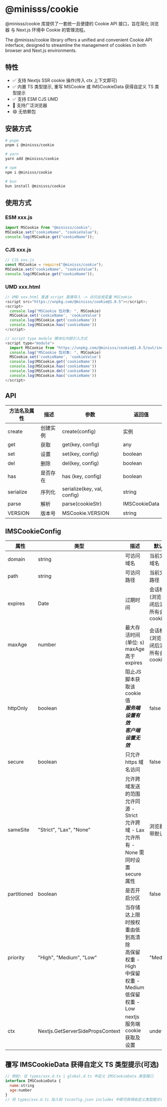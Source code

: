 # @minisss/cookie

@minisss/cookie 库提供了一套统一且便捷的 Cookie API 接口，旨在简化 浏览器 与 Next.js 环境中 Cookie 的管理流程。

The @minisss/cookie library offers a unified and convenient Cookie API interface, designed to streamline the management of cookies in both browser and Next.js environments.

## 特性

- ✅ 支持 Nextjs SSR cookie 操作(传入 ctx 上下文即可)
- ✅ 内置 TS 类型提示, 重写 MSCookie 或 IMSCookieData 获得自定义 TS 类型提示
- ✅ 支持 ESM CJS UMD
- 🤡 支持广泛浏览器
- 😄 无依赖包

## 安装方式

```bash
# pnpm
pnpm i @minisss/cookie

# yarn
yarn add @minisss/cookie

# npm
npm i @minisss/cookie

# bun
bun install @minisss/cookie
```

## 使用方式

### ESM xxx.js

```js
import MSCookie from "@minisss/cookie";
MSCookie.set("cookieName", "cookieValue");
console.log(MSCookie.get("cookieName"));
```

### CJS xxx.js

```js
// CJS xxx.js
const MSCookie = require("@minisss/cookie");
MSCookie.set("cookieName", "cookieValue");
console.log(MSCookie.get("cookieName"));
```

### UMD xxx.html

```js
// UMD xxx.html 普通 script 直接导入 -> 访问全局变量 MSCookie
<script src="https://unpkg.com/@minisss/cookie@1.0.5"></script>;
<script>
  console.log("MSCookie 包对象: ", MSCookie)
  MSCookie.set('cookieName', 'cookieValue')
  console.log(MSCookie.get('cookieName'))
  console.log(MSCookie.has('cookieName'))
</script>

// script type module 模块化内部引入方式
<script type="module">
  import MSCookie from "https://unpkg.com/@minisss/cookie@1.0.5/out/index.esm.js";
  console.log("MSCookie 包对象: ", MSCookie)
  MSCookie.set('cookieName', 'cookieValue')
  console.log(MSCookie.get('cookieName'))
  console.log(MSCookie.has('cookieName'))
  console.log(MSCookie.del('cookieName'))
  console.log(MSCookie.has('cookieName'))
</script>
```

## API

| 方法名及属性 | 描述     | 参数                        | 返回值        |
| ------------ | -------- | --------------------------- | ------------- |
| create       | 创建实例 | create(config)              | 实例          |
| get          | 获取     | get(key, config)            | any           |
| set          | 设置     | set(key, config)            | boolean       |
| del          | 删除     | del(key, config)            | boolean       |
| has          | 是否存在 | has (key, config)           | boolean       |
| serialize    | 序列化   | serialize(key, val, config) | string        |
| parse        | 解析     | parse(cookieStr)            | IMSCookieData |
| VERSION      | 版本号   | MSCookie.VERSION            | string        |

## IMSCookieConfig

| 属性 | 类型 | 描述 | 默认值 |
| --- | --- | --- | --- |
| domain | string | 可访问域名 | 当前文档域名 |
| path | string | 可访问路径 | 当前文档路径 |
| expires | Date | 过期时间 | 会话模式(浏览器关闭后清除所有会话 cookie) |
| maxAge | number | 最大存活时间(单位: s) maxAge 高于 expires | 会话模式(浏览器关闭后清除所有会话 cookie) |
| httpOnly | boolean | 阻止JS脚本获取该 cookie 值 <br>**_服务端设置有效<br>客户端设置无效_** | false |
| secure | boolean | 只允许 https 域名访问 | false |
| sameSite | "Strict", "Lax", "None" | 允许跨域发送的范围 <br>允许同源 - Strict <br>允许跨域 - Lax <br>允许所有 - None 需同时设置 secure 属性 | 浏览器自带默认值 |
| partitioned | boolean | 是否开启分区 | false |
| priority | "High", "Medium", "Low" | 当存储达上限时按权重由低到高清除 <br>高保留权重 - High <br> 中保留权重 - Medium <br> 低保留权重 - Low <br> | "Medium" |
| ctx | Nextjs.GetServerSidePropsContext | nextjs 服务端 cookie 获取及设置 | undefined |

## 覆写 IMSCookieData 获得自定义 TS 类型提示(可选)

```js
// 例如: 在 types/xxx.d.ts | global.d.ts 中定义 IMSCookieData 类型接口
interface IMSCookieData {
  name:string
  age:number
}
// 将 types/xxx.d.ts 加入到 tsconfig.json includes 中即可获得自定义类型提示功能
```
